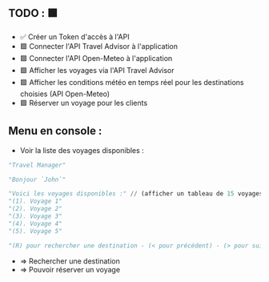 ## TODO : 🟩

- ✅ Créer un Token d'accès à l'API
- 🟩 Connecter l'API Travel Advisor à l'application
- 🟩 Connecter l'API Open-Meteo à l'application
- 🟩 Afficher les voyages via l'API Travel Advisor
- 🟩 Afficher les conditions météo en temps réel pour les destinations choisies (API Open-Meteo)
- 🟩 Réserver un voyage pour les clients

## Menu en console :

- Voir la liste des voyages disponibles :

```python
"Travel Manager"

"Bonjour `John`"

"Voici les voyages disponibles :" // (afficher un tableau de 15 voyages avec un raccourci de choix)
"(1). Voyage 1"
"(2). Voyage 2"
"(3). Voyage 3"
"(4). Voyage 4"
"(5). Voyage 5"

"(R) pour rechercher une destination - (< pour précédent) - (> pour suivant)"
```

- => Rechercher une destination
- => Pouvoir réserver un voyage
